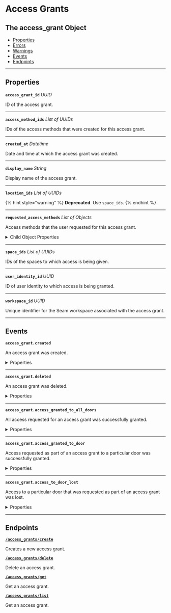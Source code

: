 # Access Grants

## The access_grant Object

- [Properties](./#properties)
- [Errors](./#errors)
- [Warnings](./#warnings)
- [Events](./#events)
- [Endpoints](./#endpoints)


---
## Properties

**`access_grant_id`** *UUID*

ID of the access grant.




---

**`access_method_ids`** *List* *of UUIDs*

IDs of the access methods that were created for this access grant.




---

**`created_at`** *Datetime*

Date and time at which the access grant was created.




---

**`display_name`** *String*

Display name of the access grant.




---

**`location_ids`** *List* *of UUIDs*


{% hint style="warning" %}
**Deprecated**. Use `space_ids`.
{% endhint %}



---

**`requested_access_methods`** *List* *of Objects*

Access methods that the user requested for this access grant.



<details>
  <summary>Child Object Properties</summary>

  <strong><code>created_access_method_ids</code></strong> <i>List</i> <i>of UUIDs</i>
  
    IDs of the access methods that were created for this requested access method.

  <strong><code>created_at</code></strong> <i>Datetime</i>
  
    Date and time at which the requested access method was added to this access grant.

  <strong><code>display_name</code></strong> <i>String</i>
  
    Display name of the access method.

  <strong><code>mode</code></strong> <i>Enum</i>
  
    Access method mode. Supported values: `code`, `card`, `mobile_key`.
  <details>
      <summary>Enum values:</summary>
  
      - <code>code</code>
      - <code>card</code>
      - <code>mobile_key</code>
  </details>
</details>

---

**`space_ids`** *List* *of UUIDs*

IDs of the spaces to which access is being given.




---

**`user_identity_id`** *UUID*

ID of user identity to which access is being granted.




---

**`workspace_id`** *UUID*

Unique identifier for the Seam workspace associated with the access grant.




---


## Events

**`access_grant.created`**

An access grant was created.

<details>

<summary>Properties</summary>

<strong><code>access_grant_id</code></strong> <i>UUID</i>

  ID of the affected access grant.

<strong><code>created_at</code></strong> <i>Datetime</i>

  Date and time at which the event was created.

<strong><code>event_id</code></strong> <i>UUID</i>

  ID of the event.

<strong><code>event_type</code></strong> <i>Enum</i>

  Value: `access_grant.created`

<strong><code>occurred_at</code></strong> <i>Datetime</i>

  Date and time at which the event occurred.

<strong><code>workspace_id</code></strong> <i>UUID</i>

  ID of the workspace associated with the event.
</details>

---

**`access_grant.deleted`**

An access grant was deleted.

<details>

<summary>Properties</summary>

<strong><code>access_grant_id</code></strong> <i>UUID</i>

  ID of the affected access grant.

<strong><code>created_at</code></strong> <i>Datetime</i>

  Date and time at which the event was created.

<strong><code>event_id</code></strong> <i>UUID</i>

  ID of the event.

<strong><code>event_type</code></strong> <i>Enum</i>

  Value: `access_grant.deleted`

<strong><code>occurred_at</code></strong> <i>Datetime</i>

  Date and time at which the event occurred.

<strong><code>workspace_id</code></strong> <i>UUID</i>

  ID of the workspace associated with the event.
</details>

---

**`access_grant.access_granted_to_all_doors`**

All access requested for an access grant was successfully granted.

<details>

<summary>Properties</summary>

<strong><code>access_grant_id</code></strong> <i>UUID</i>

  ID of the affected access grant.

<strong><code>created_at</code></strong> <i>Datetime</i>

  Date and time at which the event was created.

<strong><code>event_id</code></strong> <i>UUID</i>

  ID of the event.

<strong><code>event_type</code></strong> <i>Enum</i>

  Value: `access_grant.access_granted_to_all_doors`

<strong><code>occurred_at</code></strong> <i>Datetime</i>

  Date and time at which the event occurred.

<strong><code>workspace_id</code></strong> <i>UUID</i>

  ID of the workspace associated with the event.
</details>

---

**`access_grant.access_granted_to_door`**

Access requested as part of an access grant to a particular door was successfully granted.

<details>

<summary>Properties</summary>

<strong><code>access_grant_id</code></strong> <i>UUID</i>

  ID of the affected access grant.

<strong><code>acs_entrance_id</code></strong> <i>UUID</i>

  ID of the affected [entrance](https://docs.seam.co/latest/capability-guides/retrieving-entrance-details).

<strong><code>created_at</code></strong> <i>Datetime</i>

  Date and time at which the event was created.

<strong><code>event_id</code></strong> <i>UUID</i>

  ID of the event.

<strong><code>event_type</code></strong> <i>Enum</i>

  Value: `access_grant.access_granted_to_door`

<strong><code>occurred_at</code></strong> <i>Datetime</i>

  Date and time at which the event occurred.

<strong><code>workspace_id</code></strong> <i>UUID</i>

  ID of the workspace associated with the event.
</details>

---

**`access_grant.access_to_door_lost`**

Access to a particular door that was requested as part of an access grant was lost.

<details>

<summary>Properties</summary>

<strong><code>access_grant_id</code></strong> <i>UUID</i>

  ID of the affected access grant.

<strong><code>acs_entrance_id</code></strong> <i>UUID</i>

  ID of the affected [entrance](https://docs.seam.co/latest/capability-guides/retrieving-entrance-details).

<strong><code>created_at</code></strong> <i>Datetime</i>

  Date and time at which the event was created.

<strong><code>event_id</code></strong> <i>UUID</i>

  ID of the event.

<strong><code>event_type</code></strong> <i>Enum</i>

  Value: `access_grant.access_to_door_lost`

<strong><code>occurred_at</code></strong> <i>Datetime</i>

  Date and time at which the event occurred.

<strong><code>workspace_id</code></strong> <i>UUID</i>

  ID of the workspace associated with the event.
</details>

---

## Endpoints


[**`/access_grants/create`**](./create.md)

Creates a new access grant.


[**`/access_grants/delete`**](./delete.md)

Delete an access grant.


[**`/access_grants/get`**](./get.md)

Get an access grant.


[**`/access_grants/list`**](./list.md)

Get an access grant.


